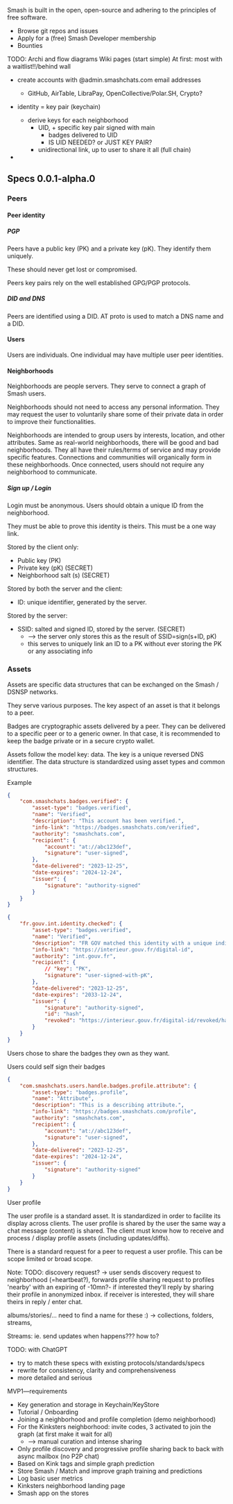 Smash is built in the open, open-source and adhering to the principles of free software.

- Browse git repos and issues
- Apply for a (free) Smash Developer membership
- Bounties

TODO:
Archi and flow diagrams
Wiki pages (start simple)
At first: most with a waitlist!!/behind wall
- create accounts with @admin.smashchats.com email addresses
	- GitHub, AirTable, LibraPay, OpenCollective/Polar.SH, Crypto?


- identity = key pair (keychain)
	- derive keys for each neighborhood
		- UID, + specific key pair signed with main
			- badges delivered to UID
			- IS UID NEEDED? or JUST KEY PAIR?
		- unidirectional link, up to user to share it all (full chain)
- 


## Specs 0.0.1-alpha.0

### Peers

#### Peer identity 

##### PGP

Peers have a public key (PK) and a private key (pK). They identify them uniquely.

These should never get lost or compromised.

Peers key pairs rely on the well established GPG/PGP protocols.
##### DID and DNS

Peers are identified using a DID. AT proto is used to match a DNS name and a DID.

#### Users

Users are individuals. One individual may have multiple user peer identities.

#### Neighborhoods

Neighborhoods are people servers. They serve to connect a graph of Smash users.

Neighborhoods should not need to access any personal information. They may request the user to voluntarily share some of their private data in order to improve their functionalities.

Neighborhoods are intended to group users by interests, location, and other attributes. Same as real-world neighborhoods, there will be good and bad neighborhoods. They all have their rules/terms of service and may provide specific features. Connections and communities will organically form in these neighborhoods. Once connected, users should not require any neighborhood to communicate.

##### Sign up / Login

Login must be anonymous. Users should obtain a unique ID from the neighborhood.

They must be able to prove this identity is theirs. This must be a one way link.

Stored by the client only:
- Public key (PK)
- Private key (pK) (SECRET)
- Neighborhood salt (s) (SECRET)

Stored by both the server and the client:
- ID: unique identifier, generated by the server.

Stored by the server:
- SSID: salted and signed ID, stored by the server. (SECRET)
	- --> the server only stores this as the result of SSID=sign(s+ID, pK)
	- this serves to uniquely link an ID to a PK without ever storing the PK or any associating info

### Assets

Assets are specific data structures that can be exchanged on the Smash / DSNSP networks.

They serve various purposes. The key aspect of an asset is that it belongs to a peer.

Badges are cryptographic assets delivered by a peer. They can be delivered to a specific peer or to a generic owner. In that case, it is recommended to keep the badge private or in a secure crypto wallet.

Assets follow the model key: data. The key is a unique reversed DNS identifier. The data structure is standardized using asset types and common structures.

Example

```json
{
	"com.smashchats.badges.verified": {
		"asset-type": "badges.verified",
		"name": "Verified",
		"description": "This account has been verified.",
		"info-link": "https://badges.smashchats.com/verified",
		"authority": "smashchats.com",
		"recipient": {
			"account": "at://abc123def",
			"signature": "user-signed",
		},
		"date-delivered": "2023-12-25",
		"date-expires": "2024-12-24",
		"issuer": {
			"signature": "authority-signed"
		}
	}
}
```

```json
{
	"fr.gouv.int.identity.checked": {
		"asset-type": "badges.verified",
		"name": "Verified",
		"description": "FR GOV matched this identity with a unique individual.",
		"info-link": "https://interieur.gouv.fr/digital-id",
		"authority": "int.gouv.fr",
		"recipient": {
			// "key": "PK",
			"signature": "user-signed-with-pK",
		},
		"date-delivered": "2023-12-25",
		"date-expires": "2033-12-24",
		"issuer": {
			"signature": "authority-signed",
			"id": "hash",
			"revoked": "https://interieur.gouv.fr/digital-id/revoked/hash"
		}
	}
}
```

Users chose to share the badges they own as they want.

Users could self sign their badges

```json
{
	"com.smashchats.users.handle.badges.profile.attribute": {
		"asset-type": "badges.profile",
		"name": "Attribute",
		"description": "This is a describing attribute.",
		"info-link": "https://badges.smashchats.com/profile",
		"authority": "smashchats.com",
		"recipient": {
			"account": "at://abc123def",
			"signature": "user-signed",
		},
		"date-delivered": "2023-12-25",
		"date-expires": "2024-12-24",
		"issuer": {
			"signature": "authority-signed"
		}
	}
}
```


User profile

The user profile is a standard asset. It is standardized in order to facilite its display across clients.
The user profile is shared by the user the same way a chat message (content) is shared.
The client must know how to receive and process / display profile assets (including updates/diffs).

There is a standard request for a peer to request a user profile. This can be scope limited or broad scope.

Note: TODO: discovery request? 
-> user sends discovery request to neighborhood (=heartbeat?), forwards profile sharing request to profiles 'nearby' with an expiring of -10mn?- if interested they'll reply by sharing their profile in anonymized inbox. if receiver is interested, they will share theirs in reply / enter chat.

albums/stories/... need to find a name for these :) -> collections, folders, streams, 




Streams: ie. send updates when happens??? how to?




TODO: with ChatGPT
- try to match these specs with existing protocols/standards/specs
- rewrite for consistency, clarity and comprehensiveness
- more detailed and serious









MVP1—requirements

- Key generation and storage in Keychain/KeyStore
- Tutorial / Onboarding
- Joining a neighborhood and profile completion (demo neighborhood)
- For the Kinksters neighborhood: invite codes, 3 activated to join the graph (at first make it wait for all)
	- --> manual curation and intense sharing
- Only profile discovery and progressive profile sharing back to back with async mailbox (no P2P chat)
- Based on Kink tags and simple graph prediction
- Store Smash / Match and improve graph training and predictions
- Log basic user metrics
- Kinksters neighborhood landing page
- Smash app on the stores


